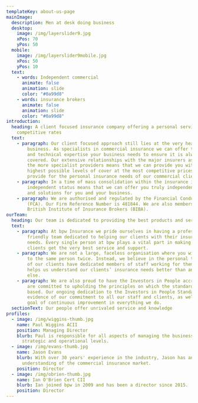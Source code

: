 ```yaml
---
templateKey: about-us-page
mainImage:
  description: Men at desk doing business
  desktop:
    image: /img/layerslider9.jpg
    xPos: 70
    yPos: 50
  mobile:
    image: /img/layerslider9mobile.jpg
    xPos: 50
    yPos: 10
  text:
    - words: Independent commercial
      animate: false
      animation: slide
      color: "#0a99d8"
    - words: insurance brokers
      animate: false
      animation: slide
      color: "#0a99d8"
introduction:
  heading: A client focused insurance company offering a personal service at
    competitive rates
  text:
    - paragraph: Our client focused approach still lies at the very heart of our
        business. As specialists in commercial insurance we can offer the care
        and technical expertise your business needs to ensure it is always fully
        covered. Our extensive relationships with the major insurers as well as
        the more specialist providers means that we can provide you with the
        highest possible levels of cover at the most competitive prices. We also
        provide for the personal insurance needs of our commercial clients.
    - paragraph: In a time of mass consolidation within the insurance industry our
        independent status means that we can offer you truly independent advice
        and solutions for you and your business.
    - paragraph: We are authorised and regulated by the Financial Conduct Authority
        (FCA). Our Firm Reference Number is 481844. We are also members of the
        British Institute of Insurance Brokers (BIBA).
ourTeam:
  heading: Our team is dedicated to providing the best products and service.
  text:
    - paragraph: At bpw Insurance we pride ourselves in having a professional and
        friendly team dedicated to helping our clients with their insurance
        needs. Every single person at bpw plays a vital part in making sure our
        clients get the very best service and support.
    - paragraph: We are not a large, faceless organisation where you will never speak
        to the same person twice. Instead, we believe in the personal touch. All
        of our clients have dedicated members of staff working for them. This
        helps us understand our clients’ insurance needs better than anyone
        else.
    - paragraph: We are also proud to have the Investors in People accreditation and
        are committed to upholding the principles on which the standard is
        based. Our ongoing dedication to the Investors in People Standard is
        evidence of our commitment to all our staff and clients, as well as our
        goal of continuous improvement in everything we do.
  sectionText: Our people offer unrivaled service and knowledge
profiles:
  - image: /img/wiggins-thumb.jpg
    name: Paul Wiggins ACII
    position: Managing Director
    blurb: Paul is responsible for all aspects of managing the business, on both
      strategic and operational levels.
  - image: /img/evans-thumb.jpg
    name: Jason Evans
    blurb: With over 30 years' experience in the industry, Jason has an extensive
      understanding of the commercial insurance market.
    position: Director
  - image: /img/obrien-thumb.jpg
    name: Ian O'Brien Cert CII
    blurb: Ian joined bpw in 2009 and has been a director since 2015.
    position: Director
---
```

